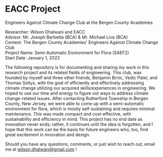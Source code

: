 # EACC Project
Engineers Against Climate Change Club at the Bergen County Academies

Researcher: Wilson Dhalwani and EACC <br />
Advisor: Mr. Joesph Barbetta (BCA) & Mr. Michael Liva (BCA) <br />
Context: The Bergen County Academies' Engineers Against Climate Change Club <br />
Project Name: Semi-Automatic Environment for Flora (SAEF2) <br />
Start Date: January 1, 2022 <br />

The following repository is for documenting and sharing my work in this research project and its related fields of engineering. This club, was founded by myself and three other friends, Benjamin Brnic, Vedic Patel, and Thomas Soltys, with the goal of efficiently and effectively addressing climate change utilizing our acquired skills/experiences in engineering. We hoped to use our time and energy to figure out ways to address climate change-related issues. After contacting Rutherford Township in Bergen County, New Jersey, we were able to come up with a semi-automatic environment for flora, which is mostly self-sustaining and requires minimal maintenance. This was made compact and cost-effective, with sustainability and efficiency in mind. This project has no end date as innovation never ends; rather, it continues until the idea is forgotten, and I hope that this work can be the basis for future engineers who, too, find great excitement in innovation and design. <br />

Should you have any questions, comments, or just wish to reach out, email me at wilson.dhalwani@gmail.com !
